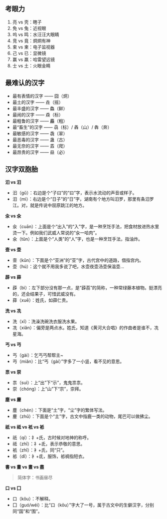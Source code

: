 ## 考眼力

1. 亮 vs 壳：瞎子
2. 免 vs 兔：近视眼
3. 呜 vs 鸣：水汪汪大眼睛
4. 竞 vs 竟：炯炯有神
5. 束 vs 柬：电子监视器
6. 己 vs 已：显微镜
7. 赢 vs 羸：哈雷望远镜
8. 士 vs 土：火眼金睛

## 最难认的汉字

* 最有表情的汉字 —— 囧（炯）
* 最土的汉字 —— 垚（摇）
* 最丰盛的汉字 —— 鱻（鲜）
* 最闹的汉字 —— 猋（标）
* 最粗鲁的汉字 —— 麤（粗）
* 最“畜生”的汉字 —— 骉（标）/ 羴（山）/ 犇（奔）
* 最敏感的汉字 —— 毳（翠）
* 最恶毒的汉字 —— 蛊（古）
* 最无奈的汉字 —— 掱（爬）
* 最昂贵的汉字 —— 赑（必）

## 汉字双胞胎

__汩 vs 汨__

- 汩（gǔ）：右边是个“子曰”的“曰”字，表示水流动的声音或样子。
- 汨（mì）：右边是个“日子”的“日”字，湖南有个地方叫汨罗，那里有条汨罗江。对，就是传说中屈原跳江的地方。

__汆 vs 氽__

- 汆（cuān）：上面是个“出入”的“入”字，是一种烹饪手法，把食材放进热水里烫一下。例如我们武威人常说的“汆一哈肉”。
- 氽（tǔn）：上面是个“人类”的“人”字，也是一种烹饪手法，指油炸。

__壸 vs 壶__

- 壸（kǔn）：下面是个“亚洲”的“亚”字，古代宫中的道路，借指宫内。
- 壶（hú）：这个就不用我多说了吧，水壶夜壶汤壶保温壶...

__薜 vs 薛__

- 薜（bì）：左下部分没有那一点，是“薜荔”的简称，一种常绿藤本植物。挺漂亮的，还会结果子，可惜武威没有。
- 薛（xuē）：姓氏，如薛仁贵。

__洗 vs 冼__

- 洗（xǐ）：洗澡洗碗洗衣服洗水果。
- 冼（xiǎn）：偏旁是两点水。姓氏，知道《黄河大合唱》的作曲者是谁不，冼星海。

__丐 vs 丏__

- 丐（gài）：乞丐丐帮帮主~
- 丏（miǎn）：比“丐（gài）”字多了一小竖，看不见的意思。

__祟 vs 崇__

- 祟（suì）：上“出”下“示”，鬼鬼祟祟。
- 崇（chóng）：上“山”下“宗”，崇拜。

__塵 vs 麈__

- 塵（chén）：下面是“土”字，“尘”字的繁体写法。
- 麈（zhǔ）：下面是个“主”字，古文中指鹿一类的动物，尾巴可以做拂尘。

__祇 vs 祗 vs 衹 vs 袛__

- 祇（qí）：礻+氏，古时候对地神的称呼。
- 祗（zhī）：礻+氐，表示恭敬的意思。
- 衹（zhǐ）：衤+氏，同“只”。
- 袛（dǐ）：衤+氐，服饰，袛禂指短衣。

__書 vs 畫 vs 晝 vs 盡__

> 简体字：书画昼尽

__口 vs 囗__

- 口（kǒu）：不解释。
- 囗（guó/wéi）：比“口（kǒu）”字大了一号，属于古文中的生僻汉字，分别同“国”和“围”。
